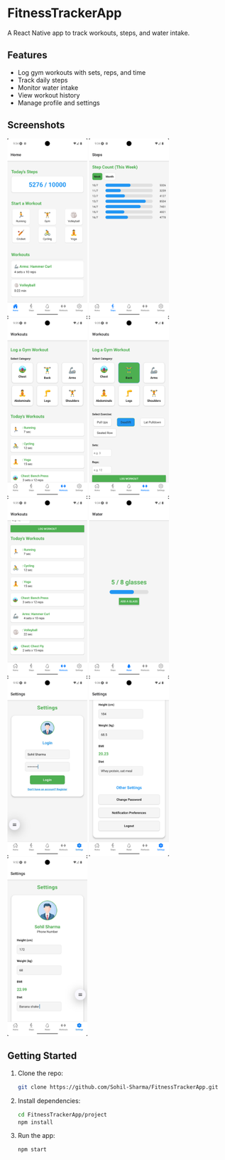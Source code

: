 # FitnessTrackerApp

A React Native app to track workouts, steps, and water intake.

## Features

- Log gym workouts with sets, reps, and time
- Track daily steps
- Monitor water intake
- View workout history
- Manage profile and settings

## Screenshots

<p float="left">
  <img src="project/assets/HomePage.png" alt="Home Page" width="180"/>
  <img src="project/assets/StepsPage.png" alt="Steps Page" width="180"/>
  <img src="project/assets/WorkoutPage.png" alt="Workout Page" width="180"/>
  <img src="project/assets/LogWorkOut.png" alt="Log Workout" width="180"/>
  <img src="project/assets/Today'sWorkouts.png" alt="Today's Workouts" width="180"/>
  <img src="project/assets/WaterIntakePage.png" alt="Water Intake Page" width="180"/>
  <img src="project/assets/SettingPage.jpeg" alt="Settings Page" width="180"/>
  <img src="project/assets/ChangePasswordSetting.png" alt="Change Password Setting" width="180"/>
  <img src="project/assets/Profile.jpeg" alt="Profile" width="180"/>
</p>

## Getting Started

1. Clone the repo:
   ```bash
   git clone https://github.com/Sohil-Sharma/FitnessTrackerApp.git
   ```
2. Install dependencies:
   ```bash
   cd FitnessTrackerApp/project
   npm install
   ```
3. Run the app:
   ```bash
   npm start
   ```
